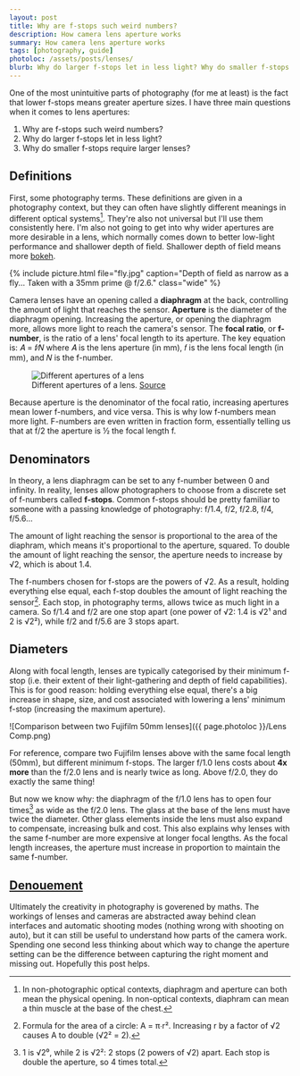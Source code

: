```yaml
---
layout: post
title: Why are f-stops such weird numbers?
description: How camera lens aperture works
summary: How camera lens aperture works
tags: [photography, guide]
photoloc: /assets/posts/lenses/
blurb: Why do larger f-stops let in less light? Why do smaller f-stops have a shallower depth of field? Answers to some of these questions, and more.
---
```


One of the most unintuitive parts of photography (for me at least) is the fact that lower f-stops means greater aperture sizes. I have three main questions when it comes to lens apertures:

1. Why are f-stops such weird numbers?
2. Why do larger f-stops let in less light?
3. Why do smaller f-stops require larger lenses?

## Definitions

First, some photography terms. These definitions are given in a photography context, but they can often have slightly different meanings in different optical systems[^1]. They're also not universal but I'll use them consistently here. I'm also not going to get into why wider apertures are more desirable in a lens, which normally comes down to better low-light performance and shallower depth of field. Shallower depth of field means more [bokeh](https://en.wikipedia.org/wiki/Bokeh).

{% include picture.html
   file="fly.jpg"
   caption="Depth of field as narrow as a fly... Taken with a 35mm prime @ f/2.6."
   class="wide"
%}

Camera lenses have an opening called a **diaphragm** at the back, controlling the amount of light that reaches the sensor. **Aperture** is the diameter of the diaphragm opening. Increasing the aperture, or opening the diaphragm more, allows more light to reach the camera's sensor. The **focal ratio**, or **f-number**, is the ratio of a lens' focal length to its aperture. The key equation is: 𝐴 = 𝑓∕𝑁 where 𝐴 is the lens aperture (in mm), 𝑓 is the lens focal length (in mm), and 𝑁 is the f-number. 

<figure class="pic-normal">
    <img src="{{ page.photoloc }}/Apertures.jpg" alt="Different apertures of a lens">
    <figcaption>Different apertures of a lens.
      <a href="https://en.wikipedia.org/wiki/Aperture#/media/File:Lenses_with_different_apertures.jpg">Source</a>
    </figcaption>
</figure>

Because aperture is the denominator of the focal ratio, increasing apertures mean lower f-numbers, and vice versa. This is why low f-numbers mean more light. F-numbers are even written in fraction form, essentially telling us that at f/2 the aperture is ½ the focal length f. 

## Denominators

In theory, a lens diaphragm can be set to any f-number between 0 and infinity. In reality, lenses allow photographers to choose from a discrete set of f-numbers called **f-stops**. Common f-stops should be pretty familiar to someone with a passing knowledge of photography: f/1.4, f/2, f/2.8, f/4, f/5.6...

The amount of light reaching the sensor is proportional to the area of the diaphram, which means it's proportional to the aperture, squared. To double the amount of light reaching the sensor, the aperture needs to increase by √2, which is about 1.4. 

The f-numbers chosen for f-stops are the powers of √2. As a result, holding everything else equal, each f-stop doubles the amount of light reaching the sensor[^2]. Each stop, in photography terms, allows twice as much light in a camera. So f/1.4 and f/2 are one stop apart (one power of √2: 1.4 is √2¹ and 2 is √2²), while f/2 and f/5.6 are 3 stops apart. 

## Diameters

Along with focal length, lenses are typically categorised by their minimum f-stop (i.e. their extent of their light-gathering and depth of field capabilities). This is for good reason: holding everything else equal, there's a big increase in shape, size, and cost associated with lowering a lens' minimum f-stop (increasing the maximum aperture).

![Comparison between two Fujifilm 50mm lenses]({{ page.photoloc }}/Lens Comp.png)

For reference, compare two Fujifilm lenses above with the same focal length (50mm), but different minimum f-stops. The larger f/1.0 lens costs about **4x more** than the f/2.0 lens and is nearly twice as long. Above f/2.0, they do exactly the same thing! 

But now we know why: the diaphragm of the f/1.0 lens has to open four times[^3] as wide as the f/2.0 lens. The glass at the base of the lens must have twice the diameter. Other glass elements inside the lens must also expand to compensate, increasing bulk and cost. This also explains why lenses with the same f-number are more expensive at longer focal lengths. As the focal length increases, the aperture must increase in proportion to maintain the same f-number. 

## [Denouement](https://en.wikipedia.org/wiki/Dramatic_structure#D%C3%A9nouement)

Ultimately the creativity in photography is goverened by maths. The workings of lenses and cameras are abstracted away behind clean interfaces and automatic shooting modes (nothing wrong with shooting on auto), but it can still be useful to understand how parts of the camera work. Spending one second less thinking about which way to change the aperture setting can be the difference between capturing the right moment and missing out. Hopefully this post helps. 

[^1]: In non-photographic optical contexts, diaphragm and aperture can both mean the physical opening. In non-optical contexts, diaphram can mean a thin muscle at the base of the chest.
[^2]: Formula for the area of a circle: A = π∙r². Increasing r by a factor of √2 causes A to double (√2² = 2).
[^3]: 1 is √2⁰, while 2 is √2²: 2 stops (2 powers of √2) apart. Each stop is double the aperture, so 4 times total.
